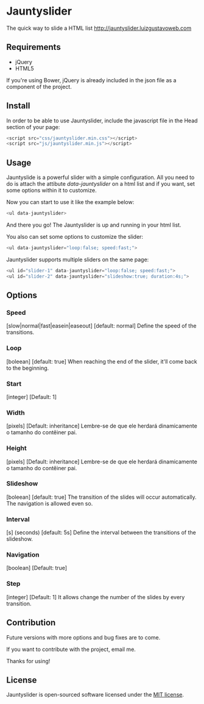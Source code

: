 # Jauntyslider
The quick way to slide a HTML list http://jauntyslider.luizgustavoweb.com

## Requirements
- jQuery
- HTML5

If you're using Bower, jQuery is already included in the json file as a component of the project.

## Install
In order to be able to use Jauntyslider, include the javascript file in the Head section of your page:

```javascript
<script src="css/jauntyslider.min.css"></script>
<script src="js/jauntyslider.min.js"></script>
```

## Usage
Jauntyslide is a powerful slider with a simple configuration. All you need to do is attach the attibute <em>data-jauntyslider</em> on a html list and if you want, set some options within it to customize.

Now you can start to use it like the example below:

```javascript
<ul data-jauntyslider>
```

And there you go! The Jauntyslider is up and running in your html list.

You also can set some options to customize the slider:

```javascript
<ul data-jauntyslider="loop:false; speed:fast;">
```

Jauntyslider supports multiple sliders on the same page:

```javascript
<ul id="slider-1" data-jauntyslider="loop:false; speed:fast;">
<ul id="slider-2" data-jauntyslider="slideshow:true; duration:4s;">
```

## Options

### Speed
[slow|normal|fast|easein|easeout]
[default: normal]
Define the speed of the transitions.

### Loop
[boleean]
[default: true]
When reaching the end of the slider, it'll come back to the beginning.

### Start
[integer]
[Default: 1]

### Width
[pixels] 
[Default: inheritance]
 Lembre-se de que ele herdará dinamicamente o tamanho do contêiner pai.

### Height
[pixels] 
[Default: inheritance]
 Lembre-se de que ele herdará dinamicamente o tamanho do contêiner pai.

### Slideshow
[boleean]
[default: true]
The transition of the slides will occur automatically.
The navigation is allowed even so.

### Interval
[s] (seconds)
[default: 5s]
Define the interval between the transitions of the slideshow.

### Navigation
[boolean]
[Default: true]

### Step
[integer]
[Default: 1]
It allows change the number of the slides by every transition.

## Contribution
Future versions with more options and bug fixes are to come.

If you want to contribute with the project, email me.

Thanks for using!

## License
Jauntyslider is open-sourced software licensed under the [MIT license](http://opensource.org/licenses/MIT).
